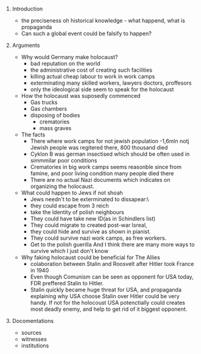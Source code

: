 1. Introduction
    - the preciseness oh historical knowledge - what happend, what is propaganda
    - Can such a global event could be falsify to happen?

2. Arguments 
    - Why would Germany make holocaust?
        - bad reputation on the world
        - the administrative cost of creating such facilities
        - killing actual cheap labour to work in work camps
        - exterminating many skilled workers, lawyers doctors, proffesors
        + only the ideological side seem to speak for the holocaust
    - How the holocaust was suposedly commenced
        - Gas trucks
        - Gas chambers
        - disposing of bodies
            - crematories
            - mass graves
    - The facts
        - There where work camps for not jewish population -1,6mln notj Jewish people was regitered there, 800 thousand died
        - Cyklon B was german insectised which should be often used in simmmilar poor conditions
        - Crematories in big work camps seems reasonble since from famine, and poor living condition many people died there
        - There are no actual Nazi documents which indicates on organizing the holocaust.
    - What could happen to Jews if not shoah
        - Jews needn't to be exterminated to dissapear:\
        - they could escape from 3 reich
        - take the Identity of polish neighbours
        - They could have take new ID(as in Schindlers list)
        - They could migrate to created post-war Isreal, 
        - they could hide and survive as shown in pianist.
        - They could survive nazi work camps, as free workers.
        - Get to the polish guerilla
         And I think there are many more ways to survive which I just don't know
    - Why faking holocaust could be beneficial for The Allies
        - colaboration between Stalin and Roosvelt after Hitler took France in 1940
        - Even though Comunism can be seen as opponent for USA today, FDR preffered Stalin to Hitler.
        - Stalin quickly became huge threat for USA, and propaganda explaining why USA choose Stalin over Hitler could be very handy. If not for the holocoust USA potenctially could creates most deadly enemy, and help to get rid of it biggest opponent.

3. Docomentations
    - sources
    - witnesses
    - institutions
